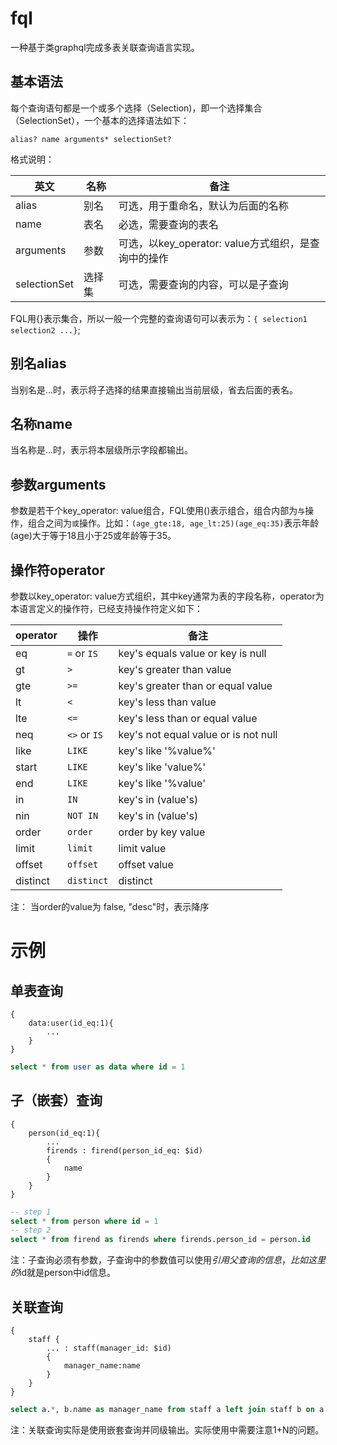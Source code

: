 # fql

一种基于类graphql完成多表关联查询语言实现。

## 基本语法

每个查询语句都是一个或多个选择（Selection)，即一个选择集合（SelectionSet），一个基本的选择语法如下：

```
alias? name arguments* selectionSet?
```
格式说明：

| 英文 | 名称          | 备注                |
| ------------ | ------------ | ---------------------- |
| alias         | 别名  | 可选，用于重命名，默认为后面的名称 |
| name         | 表名  | 必选，需要查询的表名      |
| arguments         | 参数  | 可选，以key_operator: value方式组织，是查询中的操作 |
| selectionSet         | 选择集 | 可选，需要查询的内容，可以是子查询   |

FQL用{}表示集合，所以一般一个完整的查询语句可以表示为：`{ selection1 selection2 ...}`;



## 别名alias

当别名是...时，表示将子选择的结果直接输出当前层级，省去后面的表名。

## 名称name

当名称是...时，表示将本层级所示字段都输出。

## 参数arguments

参数是若干个key_operator: value组合，FQL使用()表示组合，组合内部为`与`操作，组合之间为`或`操作。比如：`
(age_gte:18, age_lt:25)(age_eq:35) `表示年龄(age)大于等于18且小于25或年龄等于35。

## 操作符operator

参数以key_operator: value方式组织，其中key通常为表的字段名称，operator为本语言定义的操作符，已经支持操作符定义如下：

| operator | 操作          | 备注             |
| ------------ | ------------ | ---------------------- |
| eq           | `=` or `IS`  | key's equals value or key is null |
| gt           | `>`          | key's greater than value |
| gte          | `>=`         | key's greater than or equal value |
| lt           | `<`          | key's less than value  |
| lte          | `<=`         | key's less than or equal value |
| neq          | `<>` or `IS` | key's not equal value or is not null |
| like         | `LIKE`       | key's like '%value%' |
| start        |  `LIKE`        | key's like 'value%' |
| end          | `LIKE`       | key's like '%value' |
| in           | `IN`         | key's in (value's) |
| nin           | `NOT IN`         | key's in (value's) |
| order       | `order`         | order by key value |
| limit           | `limit`         | limit value |
| offset           | `offset`         | offset value |
| distinct |  `distinct`         | distinct |

注： 当order的value为 false, "desc"时，表示降序 
# 示例

## 单表查询

```fql
{
    data:user(id_eq:1){
        ...
    }
}
```

```sql
select * from user as data where id = 1
```

## 子（嵌套）查询

```
{
    person(id_eq:1){
        ...
        firends : firend(person_id_eq: $id)
        {
            name
        }
    }
}
```

```sql
-- step 1 
select * from person where id = 1
-- step 2
select * from firend as firends where firends.person_id = person.id
```

注：子查询必须有参数，子查询中的参数值可以使用$引用父查询的信息，比如这里的$id就是person中id信息。

## 关联查询

```
{
    staff {
        ... : staff(manager_id: $id)
        {
            manager_name:name
        }
    }
}
```

```sql
select a.*, b.name as manager_name from staff a left join staff b on a.manager_id = b.id
```

注：关联查询实际是使用嵌套查询并同级输出。实际使用中需要注意1+N的问题。